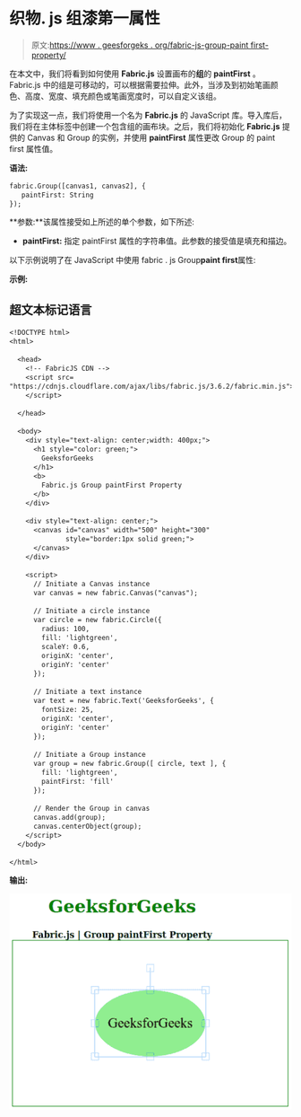 # 织物. js 组漆第一属性

> 原文:[https://www . geesforgeks . org/fabric-js-group-paint first-property/](https://www.geeksforgeeks.org/fabric-js-group-paintfirst-property/)

在本文中，我们将看到如何使用 **Fabric.js** 设置画布的**组**的 **paintFirst** 。Fabric.js 中的组是可移动的，可以根据需要拉伸。此外，当涉及到初始笔画颜色、高度、宽度、填充颜色或笔画宽度时，可以自定义该组。

为了实现这一点，我们将使用一个名为 **Fabric.js** 的 JavaScript 库。导入库后，我们将在主体标签中创建一个包含组的画布块。之后，我们将初始化 **Fabric.js** 提供的 Canvas 和 Group 的实例，并使用 **paintFirst** 属性更改 Group 的 paint first 属性值。

**语法:**

```
fabric.Group([canvas1, canvas2], {
   paintFirst: String
});
```

**参数:**该属性接受如上所述的单个参数，如下所述:

*   **paintFirst:** 指定 paintFirst 属性的字符串值。此参数的接受值是填充和描边。

以下示例说明了在 JavaScript 中使用 fabric . js Group**paint first**属性:

**示例:**

## 超文本标记语言

```
<!DOCTYPE html>
<html>

  <head>
    <!-- FabricJS CDN -->
    <script src=
"https://cdnjs.cloudflare.com/ajax/libs/fabric.js/3.6.2/fabric.min.js">
    </script>

  </head>

  <body>
    <div style="text-align: center;width: 400px;">
      <h1 style="color: green;">
        GeeksforGeeks
      </h1>
      <b>
        Fabric.js Group paintFirst Property
      </b>
    </div>

    <div style="text-align: center;">
      <canvas id="canvas" width="500" height="300"
              style="border:1px solid green;">
      </canvas>
    </div>

    <script>
      // Initiate a Canvas instance
      var canvas = new fabric.Canvas("canvas");

      // Initiate a circle instance
      var circle = new fabric.Circle({
        radius: 100,
        fill: 'lightgreen',
        scaleY: 0.6,
        originX: 'center',
        originY: 'center'
      });

      // Initiate a text instance
      var text = new fabric.Text('GeeksforGeeks', {
        fontSize: 25,
        originX: 'center',
        originY: 'center'
      });

      // Initiate a Group instance
      var group = new fabric.Group([ circle, text ], { 
        fill: 'lightgreen',
        paintFirst: 'fill'    
      });

      // Render the Group in canvas
      canvas.add(group);
      canvas.centerObject(group);
    </script>
  </body>

</html>
```

**输出:**

![](img/0e854f0d156772d3d4830c06e030b90c.png)